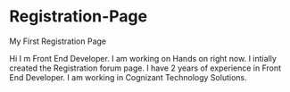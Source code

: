 # Registration-Page
My First Registration Page

Hi I m Front End Developer. I am working on Hands on right now. I intially created the Registration forum page. I have 2 years of experience in Front End Developer. I am working in Cognizant Technology Solutions. 
